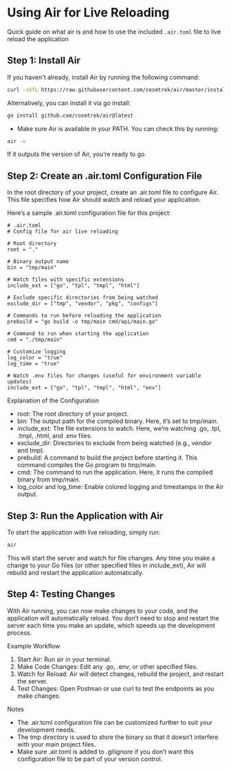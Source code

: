 # Using Air for Live Reloading

Quick guide on what air is and how to use the included `.air.toml` file to live reload the application

## Step 1: Install Air

If you haven't already, install Air by running the following command:

```bash
curl -sSfL https://raw.githubusercontent.com/cosmtrek/air/master/install.sh | sh -s

```

Alternatively, you can install it via go install:

```bash
go install github.com/cosmtrek/air@latest

```

- Make sure Air is available in your PATH. You can check this by running:

```bash
air -v
```

If it outputs the version of Air, you’re ready to go.

## Step 2: Create an .air.toml Configuration File

In the root directory of your project, create an .air.toml file to configure Air. This file specifies how Air should watch and reload your application.

Here’s a sample .air.toml configuration file for this project:

```plaintext
# .air.toml
# Config file for air live reloading

# Root directory
root = "."

# Binary output name
bin = "tmp/main"

# Watch files with specific extensions
include_ext = ["go", "tpl", "tmpl", "html"]

# Exclude specific directories from being watched
exclude_dir = ["tmp", "vendor", "pkg", "configs"]

# Commands to run before reloading the application
prebuild = "go build -o tmp/main cmd/api/main.go"

# Command to run when starting the application
cmd = "./tmp/main"

# Customize logging
log_color = "true"
log_time = "true"

# Watch .env files for changes (useful for environment variable updates)
include_ext = ["go", "tpl", "tmpl", "html", "env"]

```

Explanation of the Configuration

- root: The root directory of your project.
- bin: The output path for the compiled binary. Here, it’s set to tmp/main.
- include_ext: The file extensions to watch. Here, we’re watching .go, .tpl, .tmpl, .html, and .env files.
- exclude_dir: Directories to exclude from being watched (e.g., vendor and tmp).
- prebuild: A command to build the project before starting it. This command compiles the Go program to tmp/main.
- cmd: The command to run the application. Here, it runs the compiled binary from tmp/main.
- log_color and log_time: Enable colored logging and timestamps in the Air output.

## Step 3: Run the Application with Air

To start the application with live reloading, simply run:

```bash
air
```

This will start the server and watch for file changes. Any time you make a change to your Go files (or other specified files in include_ext), Air will rebuild and restart the application automatically.

## Step 4: Testing Changes

With Air running, you can now make changes to your code, and the application will automatically reload. You don’t need to stop and restart the server each time you make an update, which speeds up the development process.

Example Workflow

1. Start Air: Run air in your terminal.
2. Make Code Changes: Edit any .go, .env, or other specified files.
3. Watch for Reload: Air will detect changes, rebuild the project, and restart the server.
4. Test Changes: Open Postman or use curl to test the endpoints as you make changes.

Notes

- The .air.toml configuration file can be customized further to suit your development needs.
- The tmp directory is used to store the binary so that it doesn’t interfere with your main project files.
- Make sure .air.toml is added to .gitignore if you don’t want this configuration file to be part of your version control.
